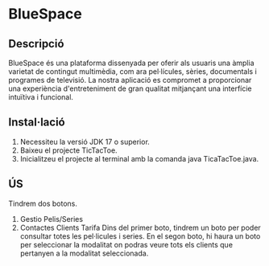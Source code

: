 # BlueSpace

## Descripció
BlueSpace és una plataforma dissenyada per oferir als usuaris una àmplia varietat de contingut multimèdia, com ara pel·lícules, sèries, documentals i programes de televisió. La nostra aplicació es compromet a proporcionar una experiència d'entreteniment de gran qualitat mitjançant una interfície intuïtiva i funcional.

## Instal·lació
  1. Necessiteu la versió JDK 17 o superior.
  2. Baixeu el projecte TicTacToe.
  3. Inicialitzeu el projecte al terminal amb la comanda java TicaTacToe.java.
## ÚS
Tindrem dos botons.
  1. Gestio Pelis/Series
  2. Contactes Clients Tarifa
Dins del primer boto, tindrem un boto per poder consultar totes les pel·licules i series.
En el segon boto, hi haura un boto per seleccionar la modalitat on podras veure tots els clients que pertanyen a la modalitat seleccionada.
